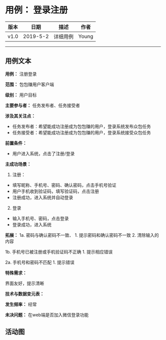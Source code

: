 # 用例： 登录注册

| 版本 |   日期    | 描述 |  作者   |
| :--: | :-------: | :--: | :-----: |
| v1.0 | 2019-5-2 | 详细用例 | Young |

---
## 用例文本
**用例：** 注册登录

**范围：** 包包赚用户客户端

**级别：** 用户目标

**主要参与者：** 任务发布者、任务接受者

**涉及其关注点：**

- 任务发布者：希望能成功注册成为包包赚的用户，登录系统发布众包任务
- 任务接受者：希望能成功注册成为包包赚的用户，登录系统接受众包任务

**前置条件：**

- 用户进入系统，点击了注册/登录

**主成功场景：**

1. 注册：
  - 填写昵称、手机号、密码、确认密码，点击手机号验证
  - 用户手机收到验证码，填写验证码，点击注册
  - 注册成功，进入系统并自动登录

2. 登录
  - 输入手机号、密码，点击登录
  - 登录成功，进入系统

**拓展：**
1a. 密码与确认密码不一致、
    1. 提示密码和确认密码不一致
    2. 清除输入的内容

1b. 手机号已被注册或手机验证码不正确
    1. 提示相应错误

2a. 手机号和密码不匹配
    1. 提示错误


**特殊需求：**

界面友好，提示清晰

**技术与数据变元表：**

**发生频率：** 经常

**未决问题：**
在web端是否加入微信登录功能

## 活动图